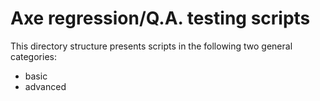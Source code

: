 # Axe regression/Q.A. testing scripts

This directory structure presents scripts in the following two general categories:
  * basic
  * advanced
  
  
